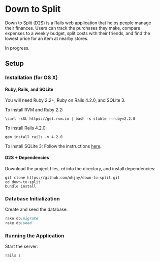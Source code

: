 Down to Split
===
Down to Split (D2S) is a Rails web application that helps people manage their finances. Users can track the purchases they make, compare expenses to a weekly budget, split costs with their friends, and find the lowest price for an item at nearby stores.

In progress.

Setup
---
### Installation (for OS X)
#### Ruby, Rails, and SQLite
You will need Ruby 2.2+, Ruby on Rails 4.2.0, and SQLite 3.

To install RVM and Ruby 2.2:
```
\curl -sSL https://get.rvm.io | bash -s stable --ruby=2.2.0
```

To install Rails 4.2.0:
```
gem install rails -v 4.2.0
```

To install SQLite 3:
Follow the instructions [here](http://www.tutorialspoint.com/sqlite/sqlite_installation.htm).

#### D2S + Dependencies
Download the project files, `cd` into the directory, and install dependencies:
```
git clone https://github.com/ohjay/down-to-split.git
cd down-to-split
bundle install
```

### Database Initialization
Create and seed the database:
```ruby
rake db:migrate
rake db:seed
```

### Running the Application
Start the server:
```ruby
rails s
```
